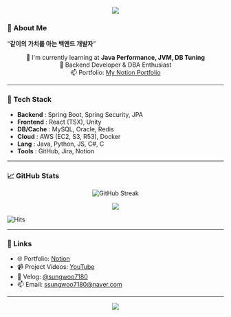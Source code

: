 <p align="center">
  <img src="https://capsule-render.vercel.app/api?type=waving&color=000000&height=200&section=header&text=Seo%20Sungwoo&fontSize=50&fontColor=ffffff"/>
</p>

### 🧠 About Me
“**같이의 가치를 아는 백엔드 개발자**”  
<p align="center">
  🔭 I'm currently learning at <strong>Java Performance, JVM, DB Tuning  </strong><br>
  🌱 Backend Developer & DBA Enthusiast<br>
  📫 Portfolio: <a href="https://praymeyer.notion.site/c424c4c24f4e4c0881ac7afc215ee579">My Notion Portfolio</a><br>
</p>

---

### 🚀 Tech Stack

- **Backend** : Spring Boot, Spring Security, JPA  
- **Frontend** : React (TSX), Unity  
- **DB/Cache** : MySQL, Oracle, Redis  
- **Cloud** : AWS (EC2, S3, R53), Docker  
- **Lang** : Java, Python, JS, C#, C  
- **Tools** : GitHub, Jira, Notion

---

### 📈 GitHub Stats

<p align="center">
    <img src="https://streak-stats.demolab.com?user=sungwoo7180&theme=dark&hide_border=true&locale=ko&date_format=%5BY%20%5DM%20j&mode=weekly" alt="GitHub Streak" />
</p>
<p align="center">
  <img src="https://github-readme-stats.vercel.app/api/top-langs/?username=sungwoo7180&layout=compact&theme=dark" />
</p>

![Hits](https://hits.seeyoufarm.com/api/count/incr/badge.svg?url=https://github.com/sungwoo7180&title=views)

---

### 🔗 Links

- 🌐 Portfolio: [Notion](https://praymeyer.notion.site/c424c4c24f4e4c0881ac7afc215ee579)
- 📹 Project Videos: [YouTube](https://youtu.be/0uFEH1CD_-0)
- 📝 Velog: [@sungwoo7180](https://velog.io/@sungwoo7180/posts)
- 📫 Email: ssungwoo7180@naver.com

---

<p align="center">
  <img src="https://capsule-render.vercel.app/api?type=waving&color=000000&height=150&section=footer"/>
</p>
